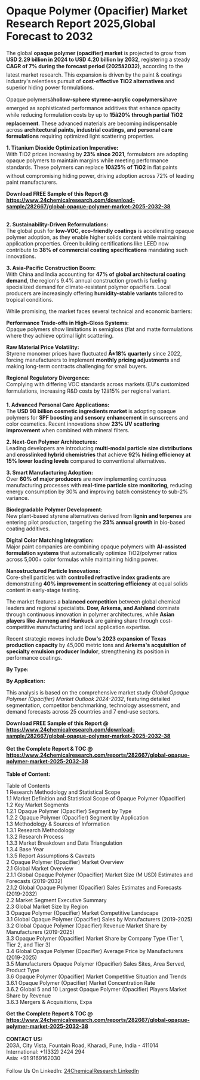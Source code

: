 <h1>Opaque Polymer (Opacifier) Market Research Report 2025,Global Forecast to 2032</h1><p>The global <strong>opaque polymer (opacifier) market</strong> is projected to grow from <strong>USD 2.29 billion in 2024 to USD 4.20 billion by 2032</strong>, registering a steady <strong>CAGR of 7% during the forecast period (2025â2032)</strong>, according to the latest market research. This expansion is driven by the paint &amp; coatings industry's relentless pursuit of <strong>cost-effective TiO2 alternatives</strong> and superior hiding power formulations.</p><p>Opaque polymersâ<strong>hollow-sphere styrene-acrylic copolymers</strong>âhave emerged as sophisticated performance additives that enhance opacity while reducing formulation costs by up to <strong>15â20% through partial TiO2 replacement</strong>. These advanced materials are becoming indispensable across <strong>architectural paints, industrial coatings, and personal care formulations</strong> requiring optimized light scattering properties.</p><p><strong>1. Titanium Dioxide Optimization Imperative:</strong><br>
With TiO2 prices increasing by <strong>23% since 2021</strong>, formulators are adopting opaque polymers to maintain margins while meeting performance standards. These polymers can replace <strong>10â25% of TiO2</strong> in flat paints without compromising hiding power, driving adoption across 72% of leading paint manufacturers.</p><div><b>Download FREE Sample of this Report @ 
            <a href="https://www.24chemicalresearch.com/download-sample/282667/global-opaque-polymer-market-2025-2032-38">
            https://www.24chemicalresearch.com/download-sample/282667/global-opaque-polymer-market-2025-2032-38</a></b></div><br><p><strong>2. Sustainability-Driven Reformulations:</strong><br>
The global push for <strong>low-VOC, eco-friendly coatings</strong> is accelerating opaque polymer adoption, as they enable higher solids content while maintaining application properties. Green building certifications like LEED now contribute to <strong>38% of commercial coating specifications</strong> mandating such innovations.</p><p><strong>3. Asia-Pacific Construction Boom:</strong><br>
With China and India accounting for <strong>47% of global architectural coating demand</strong>, the region's 9.4% annual construction growth is fueling specialized demand for climate-resistant polymer opacifiers. Local producers are increasingly offering <strong>humidity-stable variants</strong> tailored to tropical conditions.</p><p>While promising, the market faces several technical and economic barriers:</p><p><strong>Performance Trade-offs in High-Gloss Systems:</strong><br>
	Opaque polymers show limitations in semigloss (flat and matte formulations where they achieve optimal light scattering.</p><p><strong>Raw Material Price Volatility:</strong><br>
	Styrene monomer prices have fluctuated <strong>Â±18% quarterly</strong> since 2022, forcing manufacturers to implement <strong>monthly pricing adjustments</strong> and making long-term contracts challenging for small buyers.</p><p><strong>Regional Regulatory Divergence:</strong><br>
	Complying with differing VOC standards across markets (EU's customized formulations, increasing R&amp;D costs by 12â15% per regional variant.</p><p><strong>1. Advanced Personal Care Applications:</strong><br>
The <strong>USD 98 billion cosmetic ingredients market</strong> is adopting opaque polymers for <strong>SPF boosting and sensory enhancement</strong> in sunscreens and color cosmetics. Recent innovations show <strong>23% UV scattering improvement</strong> when combined with mineral filters.</p><p><strong>2. Next-Gen Polymer Architectures:</strong><br>
Leading developers are introducing <strong>multi-modal particle size distributions</strong> and <strong>crosslinked hybrid chemistries</strong> that achieve <strong>92% hiding efficiency at 15% lower loading levels</strong> compared to conventional alternatives.</p><p><strong>3. Smart Manufacturing Adoption:</strong><br>
Over <strong>60% of major producers</strong> are now implementing continuous manufacturing processes with <strong>real-time particle size monitoring</strong>, reducing energy consumption by 30% and improving batch consistency to sub-2% variance.</p><p><strong>Biodegradable Polymer Development:</strong><br>
	New plant-based styrene alternatives derived from <strong>lignin and terpenes</strong> are entering pilot production, targeting the <strong>23% annual growth</strong> in bio-based coating additives.</p><p><strong>Digital Color Matching Integration:</strong><br>
	Major paint companies are combining opaque polymers with <strong>AI-assisted formulation systems</strong> that automatically optimize TiO2/polymer ratios across 5,000+ color formulas while maintaining hiding power.</p><p><strong>Nanostructured Particle Innovations:</strong><br>
	Core-shell particles with <strong>controlled refractive index gradients</strong> are demonstrating <strong>40% improvement in scattering efficiency</strong> at equal solids content in early-stage testing.</p><p>The market features a <strong>balanced competition</strong> between global chemical leaders and regional specialists. <strong>Dow, Arkema, and Ashland</strong> dominate through continuous innovation in polymer architectures, while <strong>Asian players like Junneng and Hankuck</strong> are gaining share through cost-competitive manufacturing and local application expertise.</p><p>Recent strategic moves include <strong>Dow's 2023 expansion of Texas production capacity</strong> by 45,000 metric tons and <strong>Arkema's acquisition of specialty emulsion producer Indulor</strong>, strengthening its position in performance coatings.</p><p><strong>By Type:</strong></p><p><strong>By Application:</strong></p><p>This analysis is based on the comprehensive market study <em>Global Opaque Polymer (Opacifier) Market Outlook 2024-2032</em>, featuring detailed segmentation, competitor benchmarking, technology assessment, and demand forecasts across 25 countries and 7 end-use sectors.</p><div><b>Download FREE Sample of this Report @ 
            <a href="https://www.24chemicalresearch.com/download-sample/282667/global-opaque-polymer-market-2025-2032-38">
            https://www.24chemicalresearch.com/download-sample/282667/global-opaque-polymer-market-2025-2032-38</a></b></div><br><div><b>Get the Complete Report & TOC @ 
            <a href="https://www.24chemicalresearch.com/reports/282667/global-opaque-polymer-market-2025-2032-38">
            https://www.24chemicalresearch.com/reports/282667/global-opaque-polymer-market-2025-2032-38</a></b></div><br>
            <b>Table of Content:</b><p>Table of Contents<br />
1 Research Methodology and Statistical Scope<br />
1.1 Market Definition and Statistical Scope of Opaque Polymer (Opacifier)<br />
1.2 Key Market Segments<br />
1.2.1 Opaque Polymer (Opacifier) Segment by Type<br />
1.2.2 Opaque Polymer (Opacifier) Segment by Application<br />
1.3 Methodology & Sources of Information<br />
1.3.1 Research Methodology<br />
1.3.2 Research Process<br />
1.3.3 Market Breakdown and Data Triangulation<br />
1.3.4 Base Year<br />
1.3.5 Report Assumptions & Caveats<br />
2 Opaque Polymer (Opacifier) Market Overview<br />
2.1 Global Market Overview<br />
2.1.1 Global Opaque Polymer (Opacifier) Market Size (M USD) Estimates and Forecasts (2019-2032)<br />
2.1.2 Global Opaque Polymer (Opacifier) Sales Estimates and Forecasts (2019-2032)<br />
2.2 Market Segment Executive Summary<br />
2.3 Global Market Size by Region<br />
3 Opaque Polymer (Opacifier) Market Competitive Landscape<br />
3.1 Global Opaque Polymer (Opacifier) Sales by Manufacturers (2019-2025)<br />
3.2 Global Opaque Polymer (Opacifier) Revenue Market Share by Manufacturers (2019-2025)<br />
3.3 Opaque Polymer (Opacifier) Market Share by Company Type (Tier 1, Tier 2, and Tier 3)<br />
3.4 Global Opaque Polymer (Opacifier) Average Price by Manufacturers (2019-2025)<br />
3.5 Manufacturers Opaque Polymer (Opacifier) Sales Sites, Area Served, Product Type<br />
3.6 Opaque Polymer (Opacifier) Market Competitive Situation and Trends<br />
3.6.1 Opaque Polymer (Opacifier) Market Concentration Rate<br />
3.6.2 Global 5 and 10 Largest Opaque Polymer (Opacifier) Players Market Share by Revenue<br />
3.6.3 Mergers & Acquisitions, Expa</p><div><b>Get the Complete Report & TOC @ 
            <a href="https://www.24chemicalresearch.com/reports/282667/global-opaque-polymer-market-2025-2032-38">
            https://www.24chemicalresearch.com/reports/282667/global-opaque-polymer-market-2025-2032-38</a></b></div><br><b>CONTACT US:</b><br>
            203A, City Vista, Fountain Road, Kharadi, Pune, India - 411014<br>
            International: +1(332) 2424 294<br>
            Asia: +91 9169162030 <br><br>
            Follow Us On LinkedIn: <a href="https://www.linkedin.com/company/24chemicalresearch/">24ChemicalResearch LinkedIn</a>